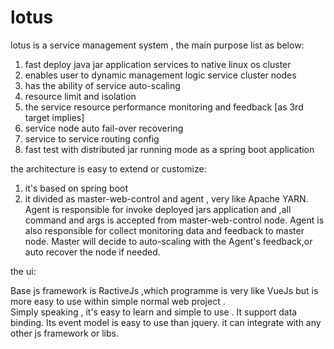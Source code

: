 # lotus
   lotus is a service management system , the main purpose list as below:
   1. fast deploy java jar application services to native linux os cluster
   2. enables user to dynamic management logic service cluster nodes
   3. has the ability of service auto-scaling
   4. resource limit and isolation
   5. the service resource performance monitoring and feedback [as 3rd target implies]
   6. service node auto fail-over recovering
   7. service to service routing config
   8. fast test with distributed jar running mode as a spring boot application
   
   the architecture is easy to extend or customize:
   1. it's based on spring boot
   2. it divided as master-web-control and agent , very like Apache YARN. 
      Agent is responsible for invoke deployed jars
      application and ,all command and args is accepted from master-web-control node.
      Agent is also responsible for collect monitoring data and feedback to master node.
      Master will decide to auto-scaling with the Agent's feedback,or auto recover the node
      if needed.
   
   the ui:
        
   Base js framework is RactiveJs ,which programme is very like VueJs but is more easy
   to use within simple normal web project .  
   Simply speaking , it's easy to learn and simple to use . It support data binding.
   Its event model is easy to use than jquery.
   it can integrate with any other js framework or libs.
   
